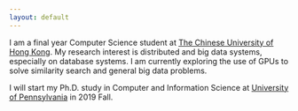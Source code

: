 ```yaml
---
layout: default
---
```


I am a final year Computer Science student at [The Chinese University of Hong Kong](https://www.cse.cuhk.edu.hk). My research interest is distributed and big data systems, especially on database systems. I am currently exploring the use of GPUs to solve similarity search and general big data problems.

I will start my Ph.D. study in Computer and Information Science at [University of Pennsylvania](http://www.cis.upenn.edu) in 2019 Fall.

